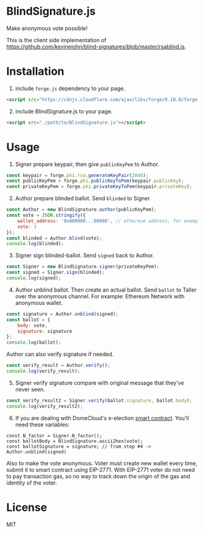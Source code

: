# BlindSignature.js
Make anonymous vote possible!

This is the client side implementation of https://github.com/kevinejohn/blind-signatures/blob/master/rsablind.js.

# Installation

1. include `forge.js` dependency to your page.

```html
<script src="https://cdnjs.cloudflare.com/ajax/libs/forge/0.10.0/forge.min.js"></script>
```

2. include BlindSignature.js to your page.

```html
<script src="./path/to/BlindSignature.js"></script>
```

# Usage

1. Signer prepare keypair, then give `publicKeyPem` to Author.

```javascript
const keypair = forge.pki.rsa.generateKeyPair(2048);
const publicKeyPem = forge.pki.publicKeyToPem(keypair.publicKey);
const privateKeyPem = forge.pki.privateKeyToPem(keypair.privateKey);
```

2. Author prepare blinded ballot. Send `blinded` to Signer.

```javascript
const Author = new BlindSignature.author(publicKeyPem);
const vote = JSON.stringify({
    wallet_address: '0x000000...00000', // ethereum address, for example
    vote: 1
});
const blinded = Author.blind(vote);
console.log(blinded);
```

3. Signer sign blinded-ballot. Send `signed` back to Author.

```javascript
const Signer = new BlindSignature.signer(privateKeyPem);
const signed = Signer.sign(blinded);
console.log(signed);
```

4. Author unblind ballot. Then create an actual ballot. Send `ballot` to Taller over the anonymous channel. For example: Ethereum Network with anonymous wallet.

```javascript
const signature = Author.unblind(signed);
const ballot = {
    body: vote,
    signature: signature
};
console.log(ballot);
```

Author can also verify signature if needed.

```javascript
const verify_result = Author.verify();
console.log(verify_result);
```

5. Signer verify signature compare with original message that they've never seen.

```javascript
const verify_result2 = Signer.verify(ballot.signature, ballot.body);
console.log(verify_result2);
```

6. If you are dealing with DomeCloud's e-election [smart contract](https://gist.github.com/earthchie/68c5fdb86c41f1fe691a64f2d7314b9d). You'll need these variables:

```
const N_factor = Signer.N_factor();
const ballotBody = BlindSignature.ascii2hex(vote);
const ballotSignature = signature; // from step #4 -> Author.unblind(signed)
```

Also to make the vote anonymous. Voter must create new wallet every time, submit it to smart contract using EIP-2771. With EIP-2771 voter do not need to pay transaction gas, so no way to track down the origin of the gas and identity of the voter.

# License
MIT
